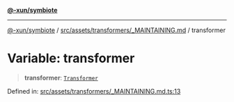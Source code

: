 [**@-xun/symbiote**](../../../../../README.md)

***

[@-xun/symbiote](../../../../../README.md) / [src/assets/transformers/\_MAINTAINING.md](../README.md) / transformer

# Variable: transformer

> **transformer**: [`Transformer`](../../../type-aliases/Transformer.md)

Defined in: [src/assets/transformers/\_MAINTAINING.md.ts:13](https://github.com/Xunnamius/symbiote/blob/d690f89078e542b7ce30292e44cc1a492eab16bd/src/assets/transformers/_MAINTAINING.md.ts#L13)
